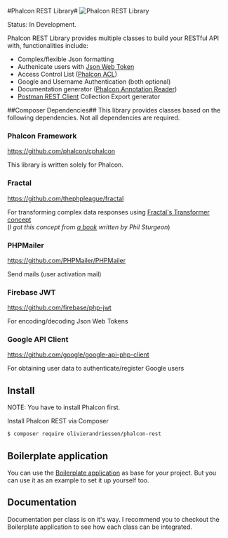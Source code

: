 #Phalcon REST Library#
![Phalcon REST Library](http://phalconist.com/olivierandriessen/phalcon-rest/default.svg)


Status: In Development.

Phalcon REST Library provides multiple classes to build your RESTful API with, functionalities include:
 * Complex/flexible Json formatting
 * Authenicate users with [Json Web Token](http://jwt.io/)
 * Access Control List ([Phalcon ACL](http://docs.phalconphp.com/en/latest/reference/acl.html))
 * Google and Username Authentication (both optional)
 * Documentation generator ([Phalcon Annotation Reader](https://docs.phalconphp.com/en/latest/reference/annotations.html))
 * [Postman REST Client](http://getpostman.com) Collection Export generator

##Composer Dependencies##
This library provides classes based on the following dependencies.
Not all dependencies are required.

### Phalcon Framework ###
https://github.com/phalcon/cphalcon

This library is written solely for Phalcon.

### Fractal ###
https://github.com/thephpleague/fractal

For transforming complex data responses using [Fractal's Transformer concept](http://fractal.thephpleague.com/transformers/)  
(*I got this concept from [a book](https://leanpub.com/build-apis-you-wont-hate) written by Phil Sturgeon*)

### PHPMailer ###
https://github.com/PHPMailer/PHPMailer

Send mails (user activation mail)

### Firebase JWT ###
https://github.com/firebase/php-jwt

For encoding/decoding Json Web Tokens  

### Google API Client ###
https://github.com/google/google-api-php-client

For obtaining user data to authenticate/register Google users  

## Install ##
NOTE: You have to install Phalcon first.

Install Phalcon REST via Composer
````bash
$ composer require olivierandriessen/phalcon-rest
````

## Boilerplate application ##
You can use the [Boilerplate application](https://github.com/olivierandriessen/phalcon-rest-boilerplate) as base for your project. But you can use it as an example to set it up yourself too.

## Documentation ##
Documentation per class is on it's way. I recommend you to checkout the Boilerplate application to see how each class can be integrated.
